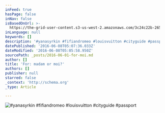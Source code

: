 ```yaml
---
inFeed: true
hasPage: false
inNav: false
isBasedOnUrl: >-
  https://the-grid-user-content.s3-us-west-2.amazonaws.com/3c24c22b-2653-4694-9610-ae522df472ff.jpg
inLanguage: null
keywords: []
description: '#yanasyrkin #fifiandromeo #louisvuitton #cityguide #passport'
datePublished: '2016-06-08T05:07:36.033Z'
dateModified: '2016-06-08T05:05:58.950Z'
sourcePath: _posts/2016-06-01-for-moi.md
author: []
title: 'For: madam or moi?'
authors: []
publisher: null
starred: false
_context: 'http://schema.org'
_type: Article

---
```

![#yanasyrkin #fifiandromeo #louisvuitton #cityguide #passport](https://the-grid-user-content.s3-us-west-2.amazonaws.com/3c24c22b-2653-4694-9610-ae522df472ff.jpg)